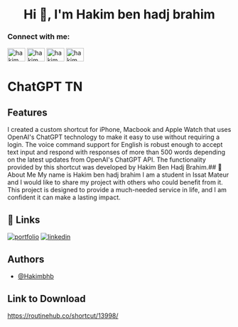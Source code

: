 <h1 align="center">Hi 👋, I'm Hakim ben hadj brahim</h1>


<h3 align="left">Connect with me:</h3>
<p align="left">
<a href="https://twitter.com/hakim_bhb" target="blank"><img align="center" src="https://raw.githubusercontent.com/rahuldkjain/github-profile-readme-generator/master/src/images/icons/Social/twitter.svg" alt="hakim_bhb" height="30" width="40" /></a>
<a href="https://linkedin.com/in/hakim-ben-hadj-brahim-792024220" target="blank"><img align="center" src="https://raw.githubusercontent.com/rahuldkjain/github-profile-readme-generator/master/src/images/icons/Social/linked-in-alt.svg" alt="hakim_bhb" height="30" width="40" /></a>
<a href="https://fb.com/hakim.benhadjjbrahim" target="blank"><img align="center" src="https://raw.githubusercontent.com/rahuldkjain/github-profile-readme-generator/master/src/images/icons/Social/facebook.svg" alt="hakim ben hadj brahim" height="30" width="40" /></a>
<a href="https://instagram.com/hakim_bhb" target="blank"><img align="center" src="https://raw.githubusercontent.com/rahuldkjain/github-profile-readme-generator/master/src/images/icons/Social/instagram.svg" alt="hakim_bhb" height="30" width="40" /></a>
</p>

# ChatGPT TN



## Features

I created a custom shortcut for iPhone, Macbook and Apple Watch that uses OpenAI's ChatGPT technology to make it easy to use without requiring a login. The voice command support for English is robust enough to accept text input and respond with responses of more than 500 words depending on the latest updates from OpenAI's ChatGPT API. The functionality provided by this shortcut was developed by Hakim Ben Hadj Brahim.## 🚀 About Me
My name is Hakim ben hadj brahim  I am a student in Issat Mateur and I would like to share my project with others who could benefit from it. This project is designed to provide a much-needed service in life, and I am confident it can make a lasting impact.
 
## 🔗 Links
[![portfolio](https://img.shields.io/badge/my_portfolio-000?style=for-the-badge&logo=ko-fi&logoColor=white)](https://about.me/hakim_bhb)
[![linkedin](https://img.shields.io/badge/linkedin-0A66C2?style=for-the-badge&logo=linkedin&logoColor=white)](https://www.linkedin.com/in/hakim-ben-hadj-brahim-792024220)


## Authors

- [@Hakimbhb](https://www.github.com/hakimbhb)

## Link to Download

https://routinehub.co/shortcut/13998/
